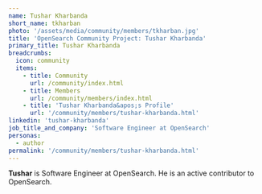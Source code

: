 ```yaml
---
name: Tushar Kharbanda
short_name: tkharban
photo: '/assets/media/community/members/tkharban.jpg'
title: 'OpenSearch Community Project: Tushar Kharbanda'
primary_title: Tushar Kharbanda
breadcrumbs:
  icon: community
  items:
    - title: Community
      url: /community/index.html
    - title: Members
      url: /community/members/index.html
    - title: 'Tushar Kharbanda&apos;s Profile'
      url: '/community/members/tushar-kharbanda.html'
linkedin: 'tushar-kharbanda'
job_title_and_company: 'Software Engineer at OpenSearch'
personas:
  - author
permalink: '/community/members/tushar-kharbanda.html'
---
```


**Tushar** is Software Engineer at OpenSearch. He is an active contributor to OpenSearch.
